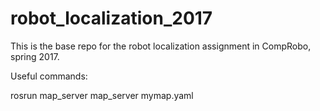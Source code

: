 # robot_localization_2017
This is the base repo for the robot  localization assignment in CompRobo, spring 2017.

Useful commands:

rosrun map_server map_server mymap.yaml
